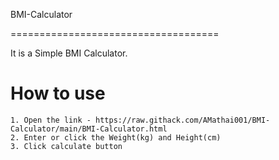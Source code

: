 BMI-Calculator

==================================== 

It is a Simple BMI Calculator.


How to use
==========
	1. Open the link - https://raw.githack.com/AMathai001/BMI-Calculator/main/BMI-Calculator.html
	2. Enter or click the Weight(kg) and Height(cm)
	3. Click calculate button
